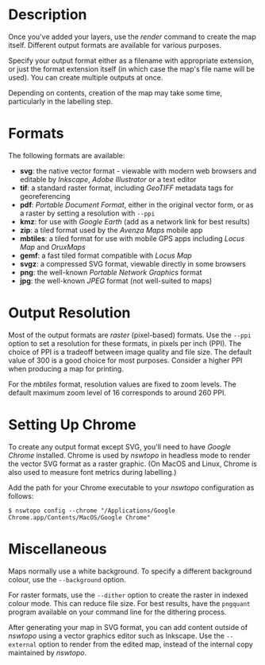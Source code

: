# Description

Once you've added your layers, use the *render* command to create the map itself. Different output formats are available for various purposes.

Specify your output format either as a filename with appropriate extension, or just the format extension itself (in which case the map's file name will be used). You can create multiple outputs at once.

Depending on contents, creation of the map may take some time, particularly in the labelling step.

# Formats

The following formats are available:

* **svg**: the native vector format - viewable with modern web browsers and editable by *Inkscape*, *Adobe Illustrator* or a text editor
* **tif**: a standard raster format, including *GeoTIFF* metadata tags for georeferencing
* **pdf**: *Portable Document Format*, either in the original vector form, or as a raster by setting a resolution with `--ppi`
* **kmz**: for use with *Google Earth* (add as a network link for best results)
* **zip**: a tiled format used by the *Avenza Maps* mobile app
* **mbtiles**: a tiled format for use with mobile GPS apps including *Locus Map* and *OruxMaps*
* **gemf**: a fast tiled format compatible with *Locus Map*
* **svgz**: a compressed SVG format, viewable directly in some browsers
* **png**: the well-known *Portable Network Graphics* format
* **jpg**: the well-known *JPEG* format (not well-suited to maps)

# Output Resolution

Most of the output formats are *raster* (pixel-based) formats. Use the `--ppi` option to set a resolution for these formats, in pixels per inch (PPI). The choice of PPI is a tradeoff between image quality and file size. The default value of 300 is a good choice for most purposes. Consider a higher PPI when producing a map for printing.

For the *mbtiles* format, resolution values are fixed to zoom levels. The default maximum zoom level of 16 corresponds to around 260 PPI.

# Setting Up Chrome

To create any output format except SVG, you'll need to have *Google Chrome* installed. Chrome is used by *nswtopo* in headless mode to render the vector SVG format as a raster graphic. (On MacOS and Linux, Chrome is also used to measure font metrics during labelling.)

Add the path for your Chrome executable to your *nswtopo* configuration as follows:

```
$ nswtopo config --chrome "/Applications/Google Chrome.app/Contents/MacOS/Google Chrome"
```

# Miscellaneous

Maps normally use a white background. To specify a different background colour, use the `--background` option.

For raster formats, use the `--dither` option to create the raster in indexed colour mode. This can reduce file size. For best results, have the `pngquant` program available on your command line for the dithering process.

After generating your map in SVG format, you can add content outside of *nswtopo* using a vector graphics editor such as Inkscape. Use the `--external` option to render from the edited map, instead of the internal copy maintained by *nswtopo*.
